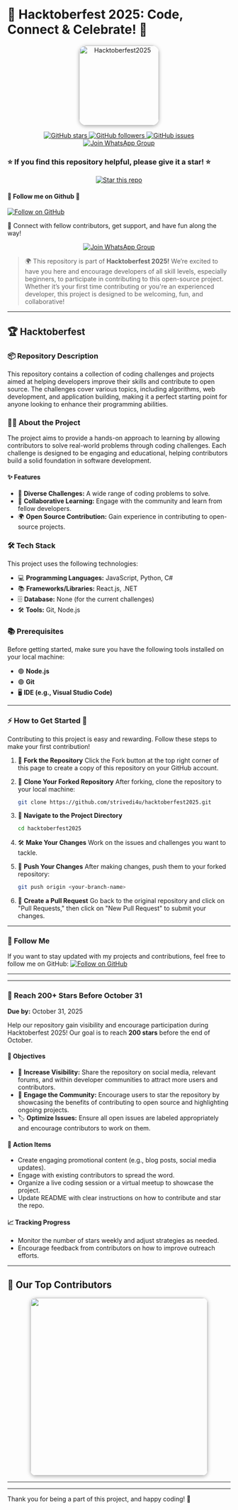 

# 🎉 Hacktoberfest 2025: Code, Connect & Celebrate! 🚀

<p align="center">
   <img src="https://github.com/user-attachments/assets/e1f0f8b0-146f-4c0b-9ee0-51cc9f0c99b4" alt="Hacktoberfest2025" width="180" style="border-radius: 16px; box-shadow: 0 2px 8px #aaa;"/>
</p>

<p align="center">
   <a href="https://github.com/strivedi4u/Hacktoberfest2025" target="_blank">
      <img src="https://img.shields.io/github/stars/strivedi4u/Hacktoberfest2025?style=social" alt="GitHub stars"/>
   </a>
   <a href="https://github.com/strivedi4u?tab=followers" target="_blank">
      <img src="https://img.shields.io/github/followers/strivedi4u?label=Follow&style=social" alt="GitHub followers"/>
   </a>
   <a href="https://github.com/strivedi4u/Hacktoberfest2025/issues" target="_blank">
      <img src="https://img.shields.io/github/issues/strivedi4u/Hacktoberfest2025?color=blue" alt="GitHub issues"/>
   </a>
   <a href="https://chat.whatsapp.com/JP5uGuNAS0f6ShuuanPh7E" target="_blank">
      <img src="https://img.shields.io/badge/Join%20WhatsApp%20Group-25D366?logo=whatsapp&logoColor=white&style=for-the-badge" alt="Join WhatsApp Group"/>
   </a>
</p>




### ⭐ If you find this repository helpful, please give it a star! ⭐

<p align="center">
   <a href="https://github.com/strivedi4u/Hacktoberfest2025/stargazers">
      <img src="https://img.shields.io/github/stars/strivedi4u/Hacktoberfest2025?style=social" alt="Star this repo"/>
   </a>
</p>



#### 🎯 Follow me on Github 🎯
<a href="https://github.com/strivedi4u?tab=followers">
   <img src="https://img.shields.io/github/followers/strivedi4u?label=Follow&style=social" alt="Follow on GitHub"/>
</a>



🎯 Connect with fellow contributors, get support, and have fun along the way!

<p align="center">
   <a href="https://chat.whatsapp.com/JP5uGuNAS0f6ShuuanPh7E" target="_blank">
      <img src="https://img.shields.io/badge/Join%20WhatsApp%20Group-25D366?logo=whatsapp&logoColor=white&style=for-the-badge" alt="Join WhatsApp Group"/>
   </a>
</p>







> 🌍 This repository is part of **Hacktoberfest 2025!**
> We’re excited to have you here and encourage developers of all skill levels, especially beginners, to participate in contributing to this open-source project. Whether it’s your first time contributing or you're an experienced developer, this project is designed to be welcoming, fun, and collaborative!



---

## 🏆 Hacktoberfest


### 📦 Repository Description
This repository contains a collection of coding challenges and projects aimed at helping developers improve their skills and contribute to open source. The challenges cover various topics, including algorithms, web development, and application building, making it a perfect starting point for anyone looking to enhance their programming abilities. 



### 🧑‍💻 About the Project
The project aims to provide a hands-on approach to learning by allowing contributors to solve real-world problems through coding challenges. Each challenge is designed to be engaging and educational, helping contributors build a solid foundation in software development.



#### ✨ Features
- 🧩 **Diverse Challenges:** A wide range of coding problems to solve.
- 🤝 **Collaborative Learning:** Engage with the community and learn from fellow developers.
- 🌍 **Open Source Contribution:** Gain experience in contributing to open-source projects.



### 🛠️ Tech Stack
This project uses the following technologies:

- 💻 **Programming Languages:** JavaScript, Python, C#
- 📚 **Frameworks/Libraries:** React.js, .NET
- 🗄️ **Database:** None (for the current challenges)
- 🛠️ **Tools:** Git, Node.js



### 📚 Prerequisites
Before getting started, make sure you have the following tools installed on your local machine:

- 🟢 **Node.js**
- 🟣 **Git**
- 🖥️ **IDE (e.g., Visual Studio Code)**



---

### ⚡ How to Get Started 🚀
Contributing to this project is easy and rewarding. Follow these steps to make your first contribution!



1. 🍴 **Fork the Repository**
   Click the Fork button at the top right corner of this page to create a copy of this repository on your GitHub account.

2. 📂 **Clone Your Forked Repository**
   After forking, clone the repository to your local machine:
   ```bash
   git clone https://github.com/strivedi4u/hacktoberfest2025.git
   ```

3. 📁 **Navigate to the Project Directory**
   ```bash
   cd hacktoberfest2025
   ```

4. 🛠️ **Make Your Changes**
   Work on the issues and challenges you want to tackle.

5. 🚀 **Push Your Changes**
   After making changes, push them to your forked repository:
   ```bash
   git push origin <your-branch-name>
   ```

6. 🔀 **Create a Pull Request**
   Go back to the original repository and click on "Pull Requests," then click on "New Pull Request" to submit your changes.



---

### 🎉 Follow Me
If you want to stay updated with my projects and contributions, feel free to follow me on GitHub:
<a href="https://github.com/strivedi4u?tab=followers">
   <img src="https://img.shields.io/github/followers/strivedi4u?label=Follow&style=social" alt="Follow on GitHub"/>
</a>


---


---

### 🌟 Reach 200+ Stars Before October 31
**Due by:** October 31, 2025

Help our repository gain visibility and encourage participation during Hacktoberfest 2025! Our goal is to reach **200 stars** before the end of October.

#### 🎯 Objectives
- 🚀 **Increase Visibility:** Share the repository on social media, relevant forums, and within developer communities to attract more users and contributors.
- 🤝 **Engage the Community:** Encourage users to star the repository by showcasing the benefits of contributing to open source and highlighting ongoing projects.
- 🏷️ **Optimize Issues:** Ensure all open issues are labeled appropriately and encourage contributors to work on them.

#### 📝 Action Items
- Create engaging promotional content (e.g., blog posts, social media updates).
- Engage with existing contributors to spread the word.
- Organize a live coding session or a virtual meetup to showcase the project.
- Update README with clear instructions on how to contribute and star the repo.

#### 📈 Tracking Progress
- Monitor the number of stars weekly and adjust strategies as needed.
- Encourage feedback from contributors on how to improve outreach efforts.



---

## 🏅 Our Top Contributors

<p align="center">
   <a href="https://github.com/strivedi4u/Hacktoberfest2025/graphs/contributors">
      <img src="https://contrib.rocks/image?repo=strivedi4u/Hacktoberfest2025" width="400" style="border-radius: 12px; box-shadow: 0 2px 8px #aaa;"/>
   </a>
</p>


---


---

Thank you for being a part of this project, and happy coding! 🚀
